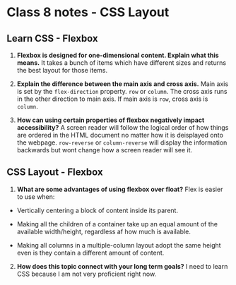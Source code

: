 # Class 8 notes - CSS Layout

## Learn CSS - Flexbox

1. **Flexbox is designed for one-dimensional content. Explain what this means.**
It takes a bunch of items which have different sizes and returns the best layout for those items.

2. **Explain the difference between the main axis and cross axis.**
Main axis is set by the `flex-direction` property. `row` or `column`. The cross axis runs in the other direction to main axis. If main axis is `row`, cross axis is `column`.

3. **How can using certain properties of flexbox negatively impact accessibility?**
A screen reader will follow the logical order of how things are ordered in the HTML document no matter how it is deisplayed onto the webpage. `row-reverse` or `column-reverse` will display the information backwards but wont change how a screen reader will see it.

## CSS Layout - Flexbox

1. **What are some advantages of using flexbox over float?**
Flex is easier to use when:

- Vertically centering a block of content inside its parent.

- Making all the children of a container take up an equal amount of the available width/height, regardless af how much is available.

- Making all columns in a multiple-column layout adopt the same height even is they contain a different amount of content.

2. **How does this topic connect with your long term goals?**
I need to learn CSS because I am not very proficient right now.
